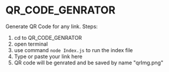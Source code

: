 # QR_CODE_GENRATOR
Generate QR Code for any link.
Steps:
1. cd to QR_CODE_GENRATOR
2. open terminal
3. use command `node Index.js` to run the index file
4. Type or paste your link here
5. QR code will be genrated and be saved by name "qrImg.png"
